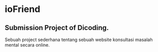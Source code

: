 # ioFriend
## Submission Project of Dicoding.

Sebuah project sederhana tentang sebuah website konsultasi masalah mental secara online.
